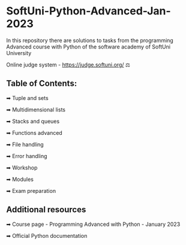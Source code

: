 # SoftUni-Python-Advanced-Jan-2023

In this repository there are solutions to tasks from the programming Advanced course with Python of the software academy of SoftUni University

Online judge system - https://judge.softuni.org/ ⚖

## Table of Contents:

➡ Tuple and sets

➡ Multidimensional lists

➡ Stacks and queues

➡ Functions advanced

➡ File handling

➡ Error handling

➡ Workshop

➡ Modules

➡ Exam preparation

## Additional resources

➡ Course page - Programming Advanced with Python - January 2023

➡ Official Python documentation
